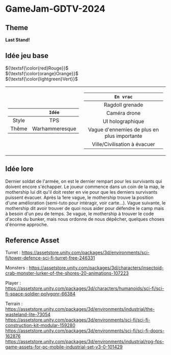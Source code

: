 # GameJam-GDTV-2024

## Theme

**Last Stand!**

## Idée jeu base

${\textsf{\color{red}Rouge}}$  
${\textsf{\color{orange}Orange}}$  
${\textsf{\color{lightgreen}Vert}}$

<table>
<tr><td>

|       |     `Idée`     |
| :---: | :------------: |
| Style |      TPS       |
| Thême | Warhammeresque |

</td><td>

|                  `En vrac`                  |
| :-----------------------------------------: |
|               Ragdoll grenade               |
|                Caméra drone                 |
|              UI holographique               |
| Vague d'ennemies de plus en plus importante |
|        Ville/Civilisation à évacuer         |

</td></tr> </table>

## Idée lore

Dernier soldat de l'armée, on est le dernier rempart pour les survivants qui doivent encore s'échapper.
Le joueur commence dans un coin de la map, le mothership lui dit qu'il doit rester en vie pour que les derniers survivants puissent évacuer. Après la 1ere vague, le mothership trouve la position d'une amélioration (semi-tuto pour intéragir, voir carte...). Vague suivante, le mothership dit avoir trouver de quoi nous aider pour défendre le camp mais à besoin d'un peu de temps. 3e vague, le mothership à trouver le code d'accès du bunker, mais nous ordonne de nous dépêcher, quelques choses d'énorme approche.

## Reference Asset

Turret :
https://assetstore.unity.com/packages/3d/environments/sci-fi/tower-defence-sci-fi-turret-free-246331

Monsters :
https://assetstore.unity.com/packages/3d/characters/insectoid-crab-monster-lurker-of-the-shores-20-animations-107223

Player :
https://assetstore.unity.com/packages/3d/characters/humanoids/sci-fi/sci-fi-space-soldier-polygonr-66384

Terrain :
https://assetstore.unity.com/packages/3d/environments/industrial/the-wasteland-lite-73054
https://assetstore.unity.com/packages/3d/environments/sci-fi/sci-fi-construction-kit-modular-159280
https://assetstore.unity.com/packages/3d/environments/sci-fi/sci-fi-doors-162876
https://assetstore.unity.com/packages/3d/environments/industrial/rpg-fps-game-assets-for-pc-mobile-industrial-set-v3-0-101429
